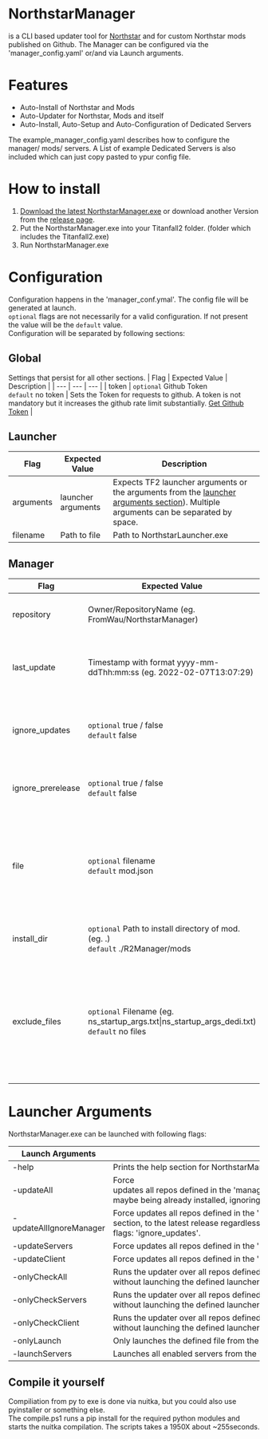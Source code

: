 NorthstarManager
====
is a CLI based updater tool for [Northstar](https://github.com/R2Northstar/Northstar) and for custom Northstar mods published on Github. The Manager can be configured via the 'manager_config.yaml' or/and via Launch arguments. <br>

# Features
- Auto-Install of Northstar and Mods
- Auto-Updater for Northstar, Mods and itself
- Auto-Install, Auto-Setup and Auto-Configuration of Dedicated Servers

The example_manager_config.yaml describes how to configure the manager/ mods/ servers. A List of example Dedicated Servers is also included which can just copy pasted to ypur config file.

# How to install
1. [Download the latest NorthstarManager.exe](https://github.com/FromWau/NorthstarManager/releases/latest/download/NorthstarManager.exe) or download another Version from the [release page](https://github.com/FromWau/NorthstarManager/releases).
2. Put the NorthstarManager.exe into your Titanfall2 folder. (folder which includes the Titanfall2.exe)
3. Run NorthstarManager.exe

# Configuration
Configuration happens in the 'manager_conf.ymal'. The config file will be generated at launch. <br>
`optional` flags are not necessarily for a valid configuration. If not present the value will be the `default` value.<br>
Configuration will be separated by following sections:

## Global
Settings that persist for all other sections.
| Flag | Expected Value | Description |
| --- | --- | --- |
| token | `optional` Github Token <br> `default` no token | Sets the Token for requests to github. A token is not mandatory but it increases the github rate limit substantially. [Get Github Token](https://github.com/settings/tokens) |

## Launcher
| Flag | Expected Value | Description |
| --- | --- | --- |
| arguments | launcher arguments | Expects TF2 launcher arguments or the arguments from the [launcher arguments section](#launcher-arguments)). Multiple arguments can be separated by space. |
| filename | Path to file | Path to NorthstarLauncher.exe |

## Manager
| Flag | Expected Value | Description |
| --- | --- | --- |
| repository | Owner/RepositoryName (eg. FromWau/NorthstarManager) | Declares the repository of the mod. |
| last_update | Timestamp with format yyyy-mm-ddThh:mm:ss (eg. 2022-02-07T13:07:29) | Defines the Timestamp when repository was updated. |
| ignore_updates | `optional` true / false <br> `default` false | If true the mod with the set flag will not receive updates. |
| ignore_prerelease | `optional` true / false <br> `default` false | If true will ignore releases marked as prerelease. |
| file | `optional` filename <br> `default` mod.json | Sets the filename of the mod. Manager will render mod as corrupted if the file doesn't exist. |
| install_dir | `optional` Path to install directory of mod. (eg. .) <br> `default` ./R2Manager/mods | Defines the install location of the mod. |
| exclude_files | `optional` Filename (eg. ns_startup_args.txt\|ns_startup_args_dedi.txt) <br> `default` no files | Files to be excluded from replacing when installing the new version of a mod. Files will be separated by \|. |

# Launcher Arguments
NorthstarManager.exe can be launched with following flags:

| Launch Arguments | Description |
| --- | --- |
| -help | Prints the help section for NorthstarManager. |
| -updateAll | Force updates all repos defined in the 'manager_config.yaml' to the latest release regardless of the latest release maybe being already installed, ignoring config flags: 'ignore_updates'. |
| -updateAllIgnoreManager | Force updates all repos defined in the 'manager_config.yaml', except the Manager section, to the latest release regardless of the latest release maybe being already installed, ignoring config flags: 'ignore_updates'. |
| -updateServers | Force updates all repos defined in the 'manager_config.yaml' under the Servers section. |
| -updateClient | Force updates all repos defined in the 'manager_config.yaml' under the Manager and Mods section. |
| -onlyCheckAll | Runs the updater over all repos defined in the 'manager_config.yaml' without launching the defined launcher in the 'manager_conf.ymal'. |
| -onlyCheckServers | Runs the updater over all repos defined in the 'manager_config.yaml' under section Servers without launching the defined launcher in the 'manager_conf.ymal'. |
| -onlyCheckClient | Runs the updater over all repos defined in the 'manager_config.yaml' under section Manager and Mods without launching the defined launcher in the 'manager_conf.ymal'. |
| -onlyLaunch | Only launches the defined file from the Launcher section, without checking fpr updates. |
| -launchServers | Launches all enabled servers from the 'manager_config.yaml'. |

## Compile it yourself
Compiliation from py to exe is done via nuitka, but you could also use pyinstaller or something else.<br>
The compile.ps1 runs a pip install for the required python modules and starts the nuitka compilation. The scripts takes a 1950X about ~255seconds.    

